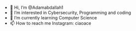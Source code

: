 - 👋 Hi, I’m @Adamabdallah1
- 👀 I’m interested in Cybersecurity, Programming and coding
- 🌱 I’m currently learning Computer Science
- 📫 How to reach me Instagram: ciaoace
